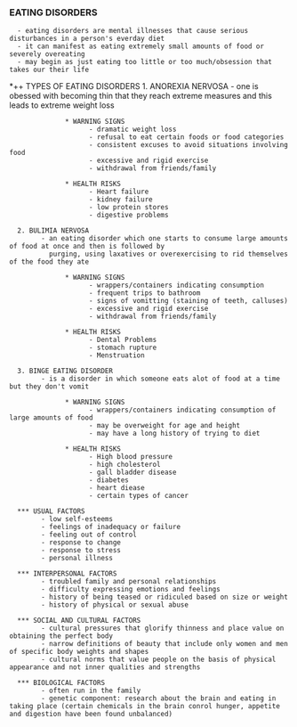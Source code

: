 ### EATING DISORDERS 
      - eating disorders are mental illnesses that cause serious disturbances in a person's everday diet
      - it can manifest as eating extremely small amounts of food or severely overeating
      - may begin as just eating too little or too much/obsession that takes our their life

*++ TYPES OF EATING DISORDERS
      1. ANOREXIA NERVOSA
            - one is obessed with becoming thin that they reach extreme measures and this leads to extreme weight loss
                  
                  * WARNING SIGNS
                        - dramatic weight loss
                        - refusal to eat certain foods or food categories
                        - consistent excuses to avoid situations involving food
                        - excessive and rigid exercise
                        - withdrawal from friends/family
                  
                  * HEALTH RISKS
                        - Heart failure
                        - kidney failure
                        - low protein stores
                        - digestive problems

      2. BULIMIA NERVOSA
            - an eating disorder which one starts to consume large amounts of food at once and then is followed by
              purging, using laxatives or overexercising to rid themselves of the food they ate

                  * WARNING SIGNS
                        - wrappers/containers indicating consumption
                        - frequent trips to bathroom
                        - signs of vomitting (staining of teeth, calluses)
                        - excessive and rigid exercise
                        - withdrawal from friends/family

                  * HEALTH RISKS
                        - Dental Problems
                        - stomach rupture
                        - Menstruation

      3. BINGE EATING DISORDER
            - is a disorder in which someone eats alot of food at a time but they don't vomit

                  * WARNING SIGNS
                        - wrappers/containers indicating consumption of large amounts of food
                        - may be overweight for age and height
                        - may have a long history of trying to diet

                  * HEALTH RISKS
                        - High blood pressure
                        - high cholesterol
                        - gall bladder disease
                        - diabetes
                        - heart diease
                        - certain types of cancer

      *** USUAL FACTORS
            - low self-esteems
            - feelings of inadequacy or failure
            - feeling out of control
            - response to change
            - response to stress
            - personal illness

      *** INTERPERSONAL FACTORS
            - troubled family and personal relationships
            - difficulty expressing emotions and feelings   
            - history of being teased or ridiculed based on size or weight
            - history of physical or sexual abuse

      *** SOCIAL AND CULTURAL FACTORS
            - cultural pressures that glorify thinness and place value on obtaining the perfect body
            - narrow definitions of beauty that include only women and men of specific body weights and shapes
            - cultural norms that value people on the basis of physical appearance and not inner qualities and strengths

      *** BIOLOGICAL FACTORS
            - often run in the family
            - genetic component: research about the brain and eating in taking place (certain chemicals in the brain conrol hunger, appetite and digestion have been found unbalanced)
